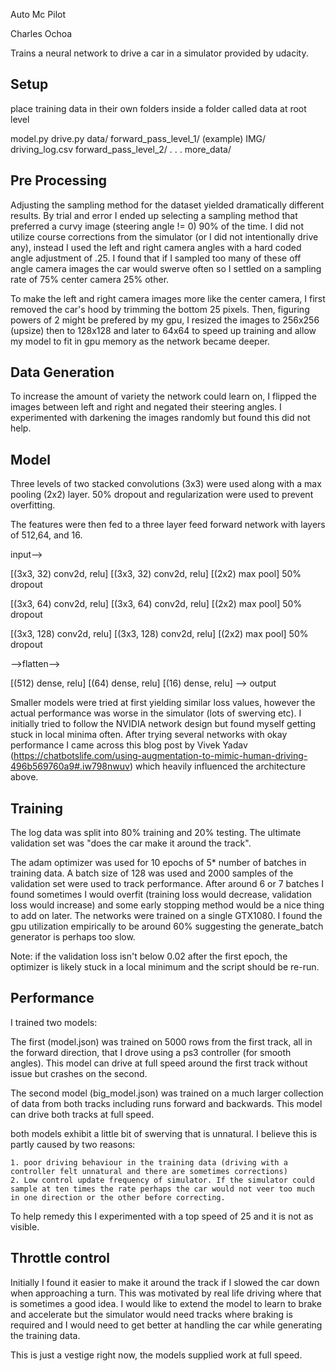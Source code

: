Auto Mc Pilot

Charles Ochoa

Trains a neural network to drive a car in a simulator provided by udacity.


## Setup

place training data in their own folders inside a folder called data at root level

model.py
drive.py
data/
	forward_pass_level_1/ (example)
		IMG/
		driving_log.csv
	forward_pass_level_2/
	.
	.
	.
	more_data/

## Pre Processing

Adjusting the sampling method for the dataset yielded dramatically different results. By trial and error I ended up selecting a sampling method that preferred a curvy image (steering angle != 0) 90% of the time. I did not utilize course corrections from the simulator (or I did not intentionally drive any), instead I used the left and right camera angles with a hard coded angle adjustment of .25. I found that if I sampled too many of these off angle camera images the car would swerve often so I settled on a sampling rate of 75% center camera 25% other.

To make the left and right camera images more like the center camera, I first removed the car's hood by trimming the bottom 25 pixels. Then, figuring powers of 2 might be prefered by my gpu, I resized the images to 256x256 (upsize) then to 128x128 and later to 64x64 to speed up training and allow my model to fit in gpu memory as the network became deeper.

## Data Generation

To increase the amount of variety the network could learn on, I flipped the images between left and right and negated their steering angles. I experimented with darkening the images randomly but found this did not help. 

## Model

Three levels of two stacked convolutions (3x3) were used along with a max pooling (2x2) layer. 50% dropout and regularization were used to prevent overfitting.

The features were then fed to a three layer feed forward network with layers of 512,64, and 16.

input-->

[(3x3, 32) conv2d, relu]
[(3x3, 32) conv2d, relu]
[(2x2) max pool]
50% dropout

[(3x3, 64) conv2d, relu]
[(3x3, 64) conv2d, relu]
[(2x2) max pool]
50% dropout

[(3x3, 128) conv2d, relu]
[(3x3, 128) conv2d, relu]
[(2x2) max pool]
50% dropout

-->flatten-->

[(512) dense, relu]
[(64) dense, relu]
[(16) dense, relu]
--> output

Smaller models were tried at first yielding similar loss values, however the actual performance was worse in the simulator (lots of swerving etc). I initially tried to follow the NVIDIA network design but found myself getting stuck in local minima often. After trying several networks with okay performance I came across this blog post by Vivek Yadav (https://chatbotslife.com/using-augmentation-to-mimic-human-driving-496b569760a9#.iw798nwuv) which heavily influenced the architecture above.

## Training

The log data was split into 80% training and 20% testing. The ultimate validation set was "does the car make it around the track".

The adam optimizer was used for 10 epochs of 5* number of batches in training data. A batch size of 128 was used and 2000 samples of the validation set were used to track performance. After around 6 or 7 batches I found sometimes I would overfit (training loss would decrease, validation loss would increase) and some early stopping method would be a nice thing to add on later. The networks were trained on a single GTX1080. I found the gpu utilization empirically to be around 60% suggesting the generate_batch generator is perhaps too slow. 

Note: if the validation loss isn't below 0.02 after the first epoch, the optimizer is likely stuck in a local minimum and the script should be re-run.

## Performance

I trained two models:

The first (model.json) was trained on 5000 rows from the first track, all in the forward direction, that I drove using a ps3 controller (for smooth angles). This model can drive at full speed around the first track without issue but crashes on the second.

The second model (big_model.json) was trained on a much larger collection of data from both tracks including runs forward and backwards. This model can drive both tracks at full speed.

both models exhibit a little bit of swerving that is unnatural. I believe this is partly caused by two reasons:

	1. poor driving behaviour in the training data (driving with a controller felt unnatural and there are sometimes corrections)
	2. Low control update frequency of simulator. If the simulator could sample at ten times the rate perhaps the car would not veer too much in one direction or the other before correcting.

To help remedy this I experimented with a top speed of 25 and it is not as visible. 

## Throttle control

Initially I found it easier to make it around the track if I slowed the car down when approaching a turn. This was motivated by real life driving where that is sometimes a good idea. I would like to extend the model to learn to brake and accelerate but the simulator would need tracks where braking is required and I would need to get better at handling the car while generating the training data.

This is just a vestige right now, the models supplied work at full speed.

